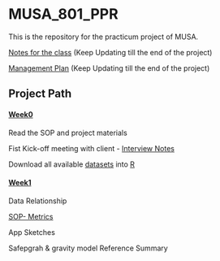 # MUSA_801_PPR
This is the repository for the practicum project of MUSA.

[Notes for the class](notes.md) (Keep Updating till the end of the project)

[Management Plan](https://docs.google.com/spreadsheets/d/1FgCO618cihtmxwfZZv87nweTDBh2rQip/edit?usp=sharing&ouid=107802804023877926203&rtpof=true&sd=true) (Keep Updating till the end of the project)

## Project Path
#### [Week0](Process/Week0)

Read the SOP and project materials

Fist Kick-off meeting with client - [Interview Notes](Process/Week0/interviewnotes_0118.md)

Download all available [datasets](data/open-data-philly/00-sources-and-metadata.md) into [R](Process/Week0/PPPR.html)

#### [Week1](Process/Week1)

Data Relationship

[SOP- Metrics](Process/Week1/sopMetrics/sucessfulMetrics.md)

App Sketches

Safepgrah & gravity model Reference Summary
